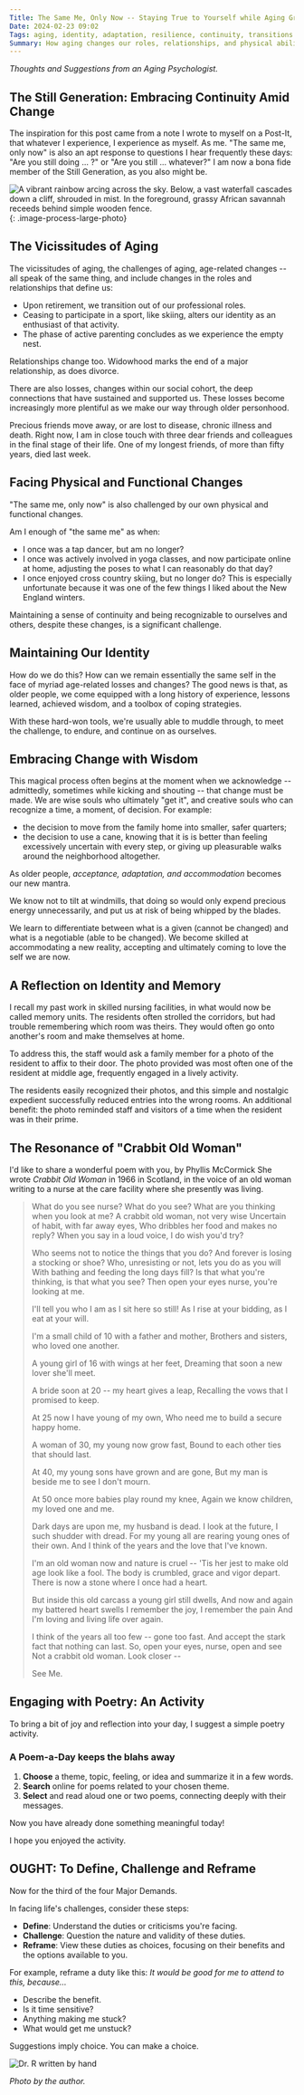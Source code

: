 ```yaml
---
Title: The Same Me, Only Now -- Staying True to Yourself while Aging Gracefully
Date: 2024-02-23 09:02
Tags: aging, identity, adaptation, resilience, continuity, transitions
Summary: How aging changes our roles, relationships, and physical abilities, yet emphasizes maintaining our core identity through adaptation and acceptance.
---
```


_Thoughts and Suggestions from an Aging Psychologist._

## The Still Generation: Embracing Continuity Amid Change

The inspiration for this post came from a note I wrote to myself on a Post-It, that whatever I experience, I experience as myself. As me. "The same me, only now" is also an apt response to questions I hear frequently these days: "Are you still doing ... ?" or "Are you still ... whatever?" I am now a bona fide member of the Still Generation, as you also might be.

![A vibrant rainbow arcing across the sky. Below, a vast waterfall cascades down a cliff, shrouded in mist. In the foreground, grassy African savannah receeds behind simple wooden fence.]({static}/images/african_rainbow.jpg){: .image-process-large-photo}

## The Vicissitudes of Aging

The vicissitudes of aging, the challenges of aging, age-related changes -- all speak of the same thing, and include changes in the roles and relationships that define us:

- Upon retirement, we transition out of our professional roles.
- Ceasing to participate in a sport, like skiing, alters our identity as an enthusiast of that activity.
- The phase of active parenting concludes as we experience the empty nest.

Relationships change too. Widowhood marks the end of a major relationship, as does divorce.

There are also losses, changes within our social cohort, the deep connections that have sustained and supported us. These losses become increasingly more plentiful as we make our way through older personhood.

Precious friends move away, or are lost to disease, chronic illness and death. Right now, I am in close touch with three dear friends and colleagues in the final stage of their life. One of my longest friends, of more than fifty years, died last week.

## Facing Physical and Functional Changes

"The same me, only now" is also challenged by our own physical and functional changes.

Am I enough of "the same me" as when:

- I once was a tap dancer, but am no longer?
- I once was actively involved in yoga classes, and now participate online at home, adjusting the poses to what I can reasonably do that day?
- I once enjoyed cross country skiing, but no longer do? This is especially unfortunate because it was one of the few things I liked about the New England winters.

Maintaining a sense of continuity and being recognizable to ourselves and others, despite these changes, is a significant challenge.

## Maintaining Our Identity

How do we do this? How can we remain essentially the same self in the face of myriad age-related losses and changes? The good news is that, as older people, we come equipped with a long history of experience, lessons learned, achieved wisdom, and a toolbox of coping strategies.

With these hard-won tools, we're usually able to muddle through, to meet the challenge, to endure, and continue on as ourselves.

## Embracing Change with Wisdom

This magical process often begins at the moment when we acknowledge -- admittedly, sometimes while kicking and shouting -- that change must be made. We are wise souls who ultimately "get it", and creative souls who can recognize a time, a moment, of decision. For example:

- the decision to move from the family home into smaller, safer quarters;
- the decision to use a cane, knowing that it is is better than feeling excessively uncertain with every step, or giving up pleasurable walks around the neighborhood altogether.

As older people, _acceptance, adaptation, and accommodation_ becomes our new mantra.

We know not to tilt at windmills, that doing so would only expend precious energy unnecessarily, and put us at risk of being whipped by the blades.

We learn to differentiate between what is a given (cannot be changed) and what is a negotiable (able to be changed). We become skilled at accommodating a new reality, accepting and ultimately coming to love the self we are now.

## A Reflection on Identity and Memory

I recall my past work in skilled nursing facilities, in what would now be called memory units. The residents often strolled the corridors, but had trouble remembering which room was theirs. They would often go onto another's room and make themselves at home.

To address this, the staff would ask a family member for a photo of the resident to affix to their door. The photo provided was most often one of the resident at middle age, frequently engaged in a lively activity.

The residents easily recognized their photos, and this simple and nostalgic expedient successfully reduced entries into the wrong rooms. An additional benefit: the photo reminded staff and visitors of a time when the resident was in their prime.

## The Resonance of "Crabbit Old Woman"

I'd like to share a wonderful poem with you, by Phyllis McCormick She wrote _Crabbit Old Woman_ in 1966 in Scotland, in the voice of an old woman writing to a nurse at the care facility where she presently was living.

> What do you see nurse? What do you see?
> What are you thinking when you look at me?
> A crabbit old woman, not very wise
> Uncertain of habit, with far away eyes,
> Who dribbles her food and makes no reply?
> When you say in a loud voice, I do wish you'd try?
>
> Who seems not to notice the things that you do?
> And forever is losing a stocking or shoe?
> Who, unresisting or not, lets you do as you will
> With bathing and feeding the long days fill?
> Is that what you're thinking, is that what you see?
> Then open your eyes nurse, you're looking at me.
>
> I'll tell you who I am as I sit here so still!
> As I rise at your bidding, as I eat at your will.
>
> I'm a small child of 10 with a father and mother,
> Brothers and sisters, who loved one another.
>
> A young girl of 16 with wings at her feet,
> Dreaming that soon a new lover she'll meet.
>
> A bride soon at 20 -- my heart gives a leap,
> Recalling the vows that I promised to keep.
>
> At 25 now I have young of my own,
> Who need me to build a secure happy home.
>
> A woman of 30, my young now grow fast,
> Bound to each other ties that should last.
>
> At 40, my young sons have grown and are gone,
> But my man is beside me to see I don't mourn.
>
> At 50 once more babies play round my knee,
> Again we know children, my loved one and me.
>
> Dark days are upon me, my husband is dead.
> I look at the future, I such shudder with dread.
> For my young all are rearing young ones of their own.
> And I think of the years and the love that I've known.
>
> I'm an old woman now and nature is cruel --
> 'Tis her jest to make old age look like a fool.
> The body is crumbled, grace and vigor depart.
> There is now a stone where I once had a heart.
>
> But inside this old carcass a young girl still dwells,
> And now and again my battered heart swells
> I remember the joy, I remember the pain
> And I'm loving and living life over again.
>
> I think of the years all too few -- gone too fast.
> And accept the stark fact that nothing can last.
> So, open your eyes, nurse, open and see
> Not a crabbit old woman. Look closer --
>
> See Me.

## Engaging with Poetry: An Activity

To bring a bit of joy and reflection into your day, I suggest a simple poetry activity.

### A Poem-a-Day keeps the blahs away

1. **Choose** a theme, topic, feeling, or idea and summarize it in a few words.
2. **Search** online for poems related to your chosen theme.
3. **Select** and read aloud one or two poems, connecting deeply with their messages.

Now you have already done something meaningful today!

I hope you enjoyed the activity.

## OUGHT: To Define, Challenge and Reframe

Now for the third of the four Major Demands.

In facing life's challenges, consider these steps:

- **Define**: Understand the duties or criticisms you're facing.
- **Challenge**: Question the nature and validity of these duties.
- **Reframe**: View these duties as choices, focusing on their benefits and the options available to you.

For example, reframe a duty like this: _It would be good for me to attend to this, because..._

- Describe the benefit.
- Is it time sensitive?
- Anything making me stuck?
- What would get me unstuck?

Suggestions imply choice. You can make a choice.

![Dr. R written by hand]({static}/images/dr_r_sm.png)

_Photo by the author._

